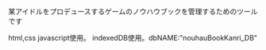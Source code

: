 某アイドルをプロデュースするゲームのノウハウブックを管理するためのツールです

html,css javascript使用。
indexedDB使用。dbNAME:"nouhauBookKanri_DB"
